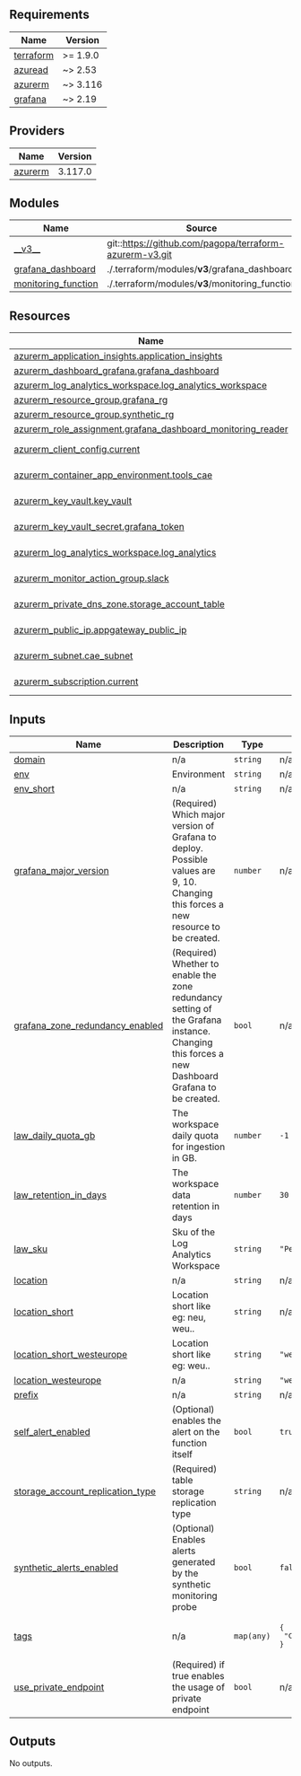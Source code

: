 <!-- markdownlint-disable -->
<!-- BEGIN_TF_DOCS -->
## Requirements

| Name | Version |
|------|---------|
| <a name="requirement_terraform"></a> [terraform](#requirement\_terraform) | >= 1.9.0 |
| <a name="requirement_azuread"></a> [azuread](#requirement\_azuread) | ~> 2.53 |
| <a name="requirement_azurerm"></a> [azurerm](#requirement\_azurerm) | ~> 3.116 |
| <a name="requirement_grafana"></a> [grafana](#requirement\_grafana) | ~> 2.19 |

## Providers

| Name | Version |
|------|---------|
| <a name="provider_azurerm"></a> [azurerm](#provider\_azurerm) | 3.117.0 |

## Modules

| Name | Source | Version |
|------|--------|---------|
| <a name="module___v3__"></a> [\_\_v3\_\_](#module\_\_\_v3\_\_) | git::https://github.com/pagopa/terraform-azurerm-v3.git | 08bfcfae8b0ca536debf8452f0fe29405248dcfb |
| <a name="module_grafana_dashboard"></a> [grafana\_dashboard](#module\_grafana\_dashboard) | ./.terraform/modules/__v3__/grafana_dashboard | n/a |
| <a name="module_monitoring_function"></a> [monitoring\_function](#module\_monitoring\_function) | ./.terraform/modules/__v3__/monitoring_function | n/a |

## Resources

| Name | Type |
|------|------|
| [azurerm_application_insights.application_insights](https://registry.terraform.io/providers/hashicorp/azurerm/latest/docs/resources/application_insights) | resource |
| [azurerm_dashboard_grafana.grafana_dashboard](https://registry.terraform.io/providers/hashicorp/azurerm/latest/docs/resources/dashboard_grafana) | resource |
| [azurerm_log_analytics_workspace.log_analytics_workspace](https://registry.terraform.io/providers/hashicorp/azurerm/latest/docs/resources/log_analytics_workspace) | resource |
| [azurerm_resource_group.grafana_rg](https://registry.terraform.io/providers/hashicorp/azurerm/latest/docs/resources/resource_group) | resource |
| [azurerm_resource_group.synthetic_rg](https://registry.terraform.io/providers/hashicorp/azurerm/latest/docs/resources/resource_group) | resource |
| [azurerm_role_assignment.grafana_dashboard_monitoring_reader](https://registry.terraform.io/providers/hashicorp/azurerm/latest/docs/resources/role_assignment) | resource |
| [azurerm_client_config.current](https://registry.terraform.io/providers/hashicorp/azurerm/latest/docs/data-sources/client_config) | data source |
| [azurerm_container_app_environment.tools_cae](https://registry.terraform.io/providers/hashicorp/azurerm/latest/docs/data-sources/container_app_environment) | data source |
| [azurerm_key_vault.key_vault](https://registry.terraform.io/providers/hashicorp/azurerm/latest/docs/data-sources/key_vault) | data source |
| [azurerm_key_vault_secret.grafana_token](https://registry.terraform.io/providers/hashicorp/azurerm/latest/docs/data-sources/key_vault_secret) | data source |
| [azurerm_log_analytics_workspace.log_analytics](https://registry.terraform.io/providers/hashicorp/azurerm/latest/docs/data-sources/log_analytics_workspace) | data source |
| [azurerm_monitor_action_group.slack](https://registry.terraform.io/providers/hashicorp/azurerm/latest/docs/data-sources/monitor_action_group) | data source |
| [azurerm_private_dns_zone.storage_account_table](https://registry.terraform.io/providers/hashicorp/azurerm/latest/docs/data-sources/private_dns_zone) | data source |
| [azurerm_public_ip.appgateway_public_ip](https://registry.terraform.io/providers/hashicorp/azurerm/latest/docs/data-sources/public_ip) | data source |
| [azurerm_subnet.cae_subnet](https://registry.terraform.io/providers/hashicorp/azurerm/latest/docs/data-sources/subnet) | data source |
| [azurerm_subscription.current](https://registry.terraform.io/providers/hashicorp/azurerm/latest/docs/data-sources/subscription) | data source |

## Inputs

| Name | Description | Type | Default | Required |
|------|-------------|------|---------|:--------:|
| <a name="input_domain"></a> [domain](#input\_domain) | n/a | `string` | n/a | yes |
| <a name="input_env"></a> [env](#input\_env) | Environment | `string` | n/a | yes |
| <a name="input_env_short"></a> [env\_short](#input\_env\_short) | n/a | `string` | n/a | yes |
| <a name="input_grafana_major_version"></a> [grafana\_major\_version](#input\_grafana\_major\_version) | (Required) Which major version of Grafana to deploy. Possible values are 9, 10. Changing this forces a new resource to be created. | `number` | n/a | yes |
| <a name="input_grafana_zone_redundancy_enabled"></a> [grafana\_zone\_redundancy\_enabled](#input\_grafana\_zone\_redundancy\_enabled) | (Required) Whether to enable the zone redundancy setting of the Grafana instance. Changing this forces a new Dashboard Grafana to be created. | `bool` | n/a | yes |
| <a name="input_law_daily_quota_gb"></a> [law\_daily\_quota\_gb](#input\_law\_daily\_quota\_gb) | The workspace daily quota for ingestion in GB. | `number` | `-1` | no |
| <a name="input_law_retention_in_days"></a> [law\_retention\_in\_days](#input\_law\_retention\_in\_days) | The workspace data retention in days | `number` | `30` | no |
| <a name="input_law_sku"></a> [law\_sku](#input\_law\_sku) | Sku of the Log Analytics Workspace | `string` | `"PerGB2018"` | no |
| <a name="input_location"></a> [location](#input\_location) | n/a | `string` | n/a | yes |
| <a name="input_location_short"></a> [location\_short](#input\_location\_short) | Location short like eg: neu, weu.. | `string` | n/a | yes |
| <a name="input_location_short_westeurope"></a> [location\_short\_westeurope](#input\_location\_short\_westeurope) | Location short like eg: weu.. | `string` | `"weu"` | no |
| <a name="input_location_westeurope"></a> [location\_westeurope](#input\_location\_westeurope) | n/a | `string` | `"westeurope"` | no |
| <a name="input_prefix"></a> [prefix](#input\_prefix) | n/a | `string` | n/a | yes |
| <a name="input_self_alert_enabled"></a> [self\_alert\_enabled](#input\_self\_alert\_enabled) | (Optional) enables the alert on the function itself | `bool` | `true` | no |
| <a name="input_storage_account_replication_type"></a> [storage\_account\_replication\_type](#input\_storage\_account\_replication\_type) | (Required) table storage replication type | `string` | n/a | yes |
| <a name="input_synthetic_alerts_enabled"></a> [synthetic\_alerts\_enabled](#input\_synthetic\_alerts\_enabled) | (Optional) Enables alerts generated by the synthetic monitoring probe | `bool` | `false` | no |
| <a name="input_tags"></a> [tags](#input\_tags) | n/a | `map(any)` | <pre>{<br/>  "CreatedBy": "Terraform"<br/>}</pre> | no |
| <a name="input_use_private_endpoint"></a> [use\_private\_endpoint](#input\_use\_private\_endpoint) | (Required) if true enables the usage of private endpoint | `bool` | n/a | yes |

## Outputs

No outputs.
<!-- END_TF_DOCS -->